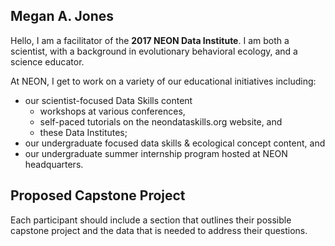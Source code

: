 ## Megan A. Jones

Hello, I am a facilitator of the **2017 NEON Data Institute**. I am both a 
scientist, with a background in evolutionary behavioral ecology, and a science 
educator. 

At NEON, I get to work on a variety of our educational initiatives 
including:

* our scientist-focused Data Skills content
  + workshops at various conferences, 
  + self-paced tutorials on the neondataskills.org website, and 
  + these Data Institutes;
* our undergraduate focused data skills & ecological concept content, and  
* our undergraduate summer internship program hosted at NEON headquarters. 


## Proposed Capstone Project

Each participant should include a section that outlines their possible capstone 
project and the data that is needed to address their questions. 